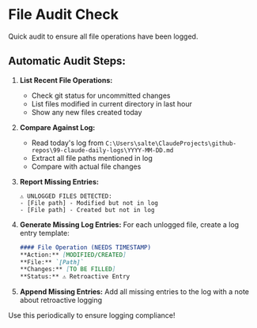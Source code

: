# File Audit Check

Quick audit to ensure all file operations have been logged.

## Automatic Audit Steps:

1. **List Recent File Operations:**
   - Check git status for uncommitted changes
   - List files modified in current directory in last hour
   - Show any new files created today

2. **Compare Against Log:**
   - Read today's log from `C:\Users\salte\ClaudeProjects\github-repos\99-claude-daily-logs\YYYY-MM-DD.md`
   - Extract all file paths mentioned in log
   - Compare with actual file changes

3. **Report Missing Entries:**
   ```
   ⚠️ UNLOGGED FILES DETECTED:
   - [File path] - Modified but not in log
   - [File path] - Created but not in log
   ```

4. **Generate Missing Log Entries:**
   For each unlogged file, create a log entry template:
   ```markdown
   #### File Operation (NEEDS TIMESTAMP)
   **Action:** [MODIFIED/CREATED]
   **File:** `[Path]`
   **Changes:** [TO BE FILLED]
   **Status:** ⚠️ Retroactive Entry
   ```

5. **Append Missing Entries:**
   Add all missing entries to the log with a note about retroactive logging

Use this periodically to ensure logging compliance!